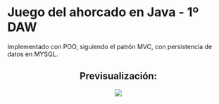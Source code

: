 # Juego del ahorcado en Java - 1º DAW

Implementado con POO, siguiendo el patrón MVC, con persistencia de datos en MYSQL.

<h2 align="center">Previsualización:</h2>

<p align="center">
  <img src="https://github.com/Abel-ADE/1-DAW-Ahorcado/assets/71591899/efbd5d0f-b875-4e02-8319-51bb160f4053">
</p>
